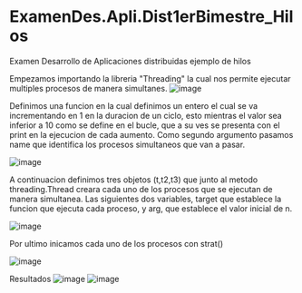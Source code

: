 # ExamenDes.Apli.Dist1erBimestre_Hilos
Examen Desarrollo de Aplicaciones distribuidas ejemplo de hilos

Empezamos importando la libreria "Threading" la cual nos permite ejecutar multiples procesos de manera simultanes.
![image](https://user-images.githubusercontent.com/58209320/178613691-4bb1e0a1-ccf5-4b87-b762-c990cd873f95.png)

Definimos una funcion en la cual definimos un entero el cual se va incrementando en 1 en la duracion de un ciclo, esto mientras el valor sea inferior a 10 como se define en el bucle, que a su ves se presenta con el print en la ejecucion de cada aumento. Como segundo argumento pasamos name que identifica los procesos simultaneos que van a pasar.

![image](https://user-images.githubusercontent.com/58209320/178614152-c9d67f5b-0b58-46a9-a37b-37d903414257.png)

A continuacion definimos tres objetos (t,t2,t3) que junto al metodo threading.Thread creara cada uno de los procesos que se ejecutan de manera simultanea. Las siguientes dos variables, target que establece la funcion que ejecuta cada proceso, y arg, que establece el valor inicial de n.

![image](https://user-images.githubusercontent.com/58209320/178614581-b03ba763-d1ea-4e98-8172-9324dfbe6ac0.png)

Por ultimo inicamos cada uno de los procesos con strat()

![image](https://user-images.githubusercontent.com/58209320/178614661-af9eca28-497c-4c02-a77f-69ed706b1ec4.png)


Resultados
![image](https://user-images.githubusercontent.com/58209320/178614819-31484dd1-7445-4634-8289-ea4bb2fef71a.png)
![image](https://user-images.githubusercontent.com/58209320/178614843-4a5d7e21-9801-44eb-82e4-9e5919bad81d.png)
